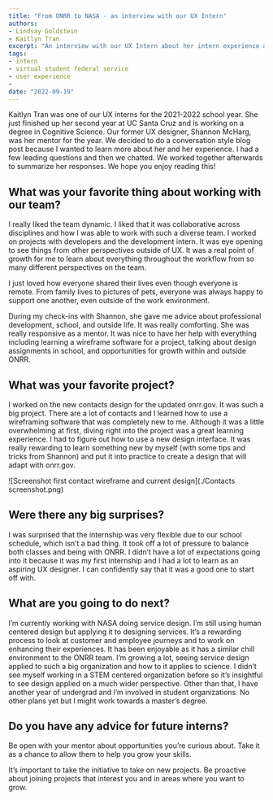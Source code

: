 ```yaml
---
title: "From ONRR to NASA - an interview with our UX Intern"
authors:
- Lindsay Goldstein
- Kaitlyn Tran
excerpt: "An interview with our UX Intern about her intern experience at ONRR and what she's doing next. "
tags:
- intern
- virtual student federal service
- user experience
-
date: "2022-09-19"
---
```


Kaitlyn Tran was one of our UX interns for the 2021-2022 school year. She just finished up her second year at UC Santa Cruz and is working on a degree in Cognitive Science. Our former UX designer, Shannon McHarg, was her mentor for the year. We decided to do a conversation style blog post because I wanted to learn more about her and her experience. I had a few leading questions and then we chatted. We worked together afterwards to summarize her responses. We hope you enjoy reading this!

## What was your favorite thing about working with our team?

I really liked the team dynamic. I liked that it was collaborative across disciplines and how I was able to work with such a diverse team. I worked on projects with developers and the development intern. It was eye opening to see things from other perspectives outside of UX. It was a real point of growth for me to learn about everything throughout the workflow from so many different perspectives on the team.

I just loved how everyone shared their lives even though everyone is remote. From family lives to pictures of pets, everyone was always happy to support one another, even outside of the work environment.

During my check-ins with Shannon, she gave me advice about professional development, school, and outside life. It was really comforting. She was really responsive as a mentor. It was nice to have her help with everything including learning a wireframe software for a project, talking about design assignments in school, and opportunities for growth within and outside ONRR.



## What was your favorite project?

I worked on the new contacts design for the updated onrr.gov. It was such a big project. There are a lot of contacts and I learned how to use a wireframing software that was completely new to me. Although it was a little overwhelming at first, diving right into the project was a great learning experience. I had to figure out how to use a new design interface. It was really rewarding to learn something new by myself (with some tips and tricks from Shannon) and put it into practice to create a design that will adapt with onrr.gov.

![Screenshot first contact wireframe and current design](./Contacts screenshot.png)


## Were there any big surprises?

I was surprised that the internship was very flexible due to our school schedule, which isn’t a bad thing. It took off a lot of pressure to balance both classes and being with ONRR. I didn’t have a lot of expectations going into it because it was my first internship and I had a lot to learn as an aspiring UX designer. I can confidently say that it was a good one to start off with.

## What are you going to do next?
I’m currently working with NASA doing service design. I’m still using human centered design but applying it to designing services. It’s a rewarding process to look at customer and employee journeys and to work on enhancing their experiences. It has been enjoyable as it has a similar chill environment to the ONRR team. I’m growing a lot, seeing service design applied to such a big organization and how to it applies to science. I didn’t see myself working in a STEM centered organization before so it’s insightful to see design applied on a much wider perspective. Other than that, I have another year of undergrad and I’m involved in student organizations. No other plans yet but I might work towards a master’s degree.


## Do you have any advice for future interns?

Be open with your mentor about opportunities you’re curious about. Take it as a chance to allow them to help you grow your skills.

It’s important to take the initiative to take on new projects. Be proactive about joining projects that interest you and in areas where you want to grow.
